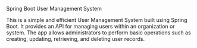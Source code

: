 Spring Boot User Management System

This is a simple and efficient User Management System built using Spring Boot. It provides an API for managing users within an organization or system. The app allows administrators to perform basic operations such as creating, updating, retrieving, and deleting user records.
